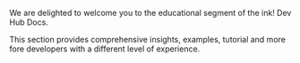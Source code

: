 We are delighted to welcome you to the educational segment of the ink! Dev Hub Docs.

This section provides comprehensive insights, examples, tutorial and more fore developers with a different level of experience.
